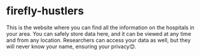 # firefly-hustlers
This is the website where you can find all the information on the hospitals in your area. You can safely store data here, and it can be viewed at any time and from any location. Researchers can access your data as well, but they will never know your name, ensuring your privacy😊.
